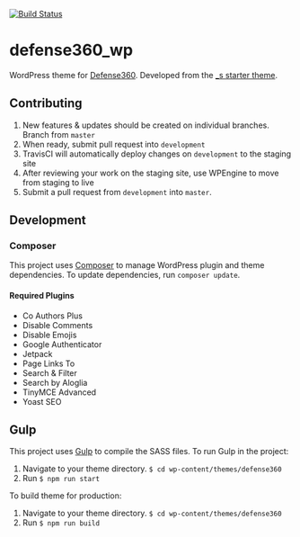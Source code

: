 [![Build Status](https://travis-ci.org/CSIS-iLab/defense360_wp.svg?branch=development)](https://travis-ci.org/CSIS-iLab/defense360_wp)

# defense360_wp
WordPress theme for [Defense360](https://defense360.csis.org). Developed from the [_s starter theme](http://underscores.me).

## Contributing
1. New features & updates should be created on individual branches. Branch from `master`
2. When ready, submit pull request into `development`
3. TravisCI will automatically deploy changes on `development` to the staging site
4. After reviewing your work on the staging site, use WPEngine to move from staging to live
5. Submit a pull request from `development` into `master`.

## Development

### Composer
This project uses [Composer](https://getcomposer.org/) to manage WordPress plugin and theme dependencies.
To update dependencies, run `composer update`.

#### Required Plugins
- Co Authors Plus
- Disable Comments
- Disable Emojis
- Google Authenticator
- Jetpack
- Page Links To
- Search & Filter
- Search by Aloglia
- TinyMCE Advanced
- Yoast SEO

## Gulp
This project uses [Gulp](https://gulpjs.com/) to compile the SASS files. To run Gulp in the project:
1. Navigate to your theme directory. `$ cd wp-content/themes/defense360`
2. Run `$ npm run start`

To build theme for production:
1. Navigate to your theme directory. `$ cd wp-content/themes/defense360`
2. Run `$ npm run build`
